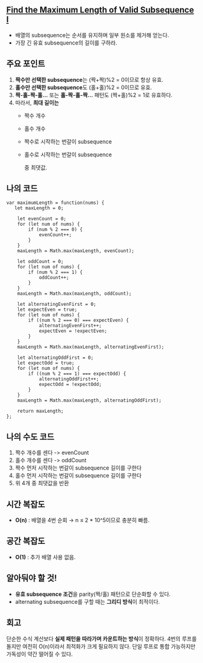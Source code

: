 ## [**Find the Maximum Length of Valid Subsequence I**](https://leetcode.com/problems/find-the-maximum-length-of-valid-subsequence-i/?envType=daily-question&envId=2025-07-16)

- 배열의 subsequence는 순서를 유지하며 일부 원소를 제거해 얻는다.
- 가장 긴 유효 subsequence의 길이를 구하라.

## 주요 포인트

1. **짝수만 선택한 subsequence**는 (짝+짝)%2 = 0이므로 항상 유효.
2. **홀수만 선택한 subsequence**도 (홀+홀)%2 = 0이므로 유효.
3. **짝-홀-짝-홀…** 또는 **홀-짝-홀-짝…** 패턴도 (짝+홀)%2 = 1로 유효하다.
4. 따라서, **최대 길이는**
    - 짝수 개수
    - 홀수 개수
    - 짝수로 시작하는 번갈이 subsequence
    - 홀수로 시작하는 번갈이 subsequence
        
        중 최댓값.
        

## 나의 코드

```tsx
var maximumLength = function(nums) {
   let maxLength = 0;
    
    let evenCount = 0;
    for (let num of nums) {
        if (num % 2 === 0) {
            evenCount++;
        }
    }
    maxLength = Math.max(maxLength, evenCount);
    
    let oddCount = 0;
    for (let num of nums) {
        if (num % 2 === 1) {
            oddCount++;
        }
    }
    maxLength = Math.max(maxLength, oddCount);
    
    let alternatingEvenFirst = 0;
    let expectEven = true;
    for (let num of nums) {
        if ((num % 2 === 0) === expectEven) {
            alternatingEvenFirst++;
            expectEven = !expectEven;
        }
    }
    maxLength = Math.max(maxLength, alternatingEvenFirst);
    
    let alternatingOddFirst = 0;
    let expectOdd = true;
    for (let num of nums) {
        if ((num % 2 === 1) === expectOdd) {
            alternatingOddFirst++;
            expectOdd = !expectOdd;
        }
    }
    maxLength = Math.max(maxLength, alternatingOddFirst);
    
    return maxLength;
};
```

## 나의 수도 코드

1. 짝수 개수를 센다 -> evenCount
2. 홀수 개수를 센다 -> oddCount
3. 짝수 먼저 시작하는 번갈이 subsequence 길이를 구한다
4. 홀수 먼저 시작하는 번갈이 subsequence 길이를 구한다
5. 위 4개 중 최댓값을 반환

## **시간 복잡도**

- **O(n)** : 배열을 4번 순회 → n ≤ 2 * 10^5이므로 충분히 빠름.

## **공간 복잡도**

- **O(1)** : 추가 배열 사용 없음.

## 알아둬야 할 것!

- **유효 subsequence 조건**을 parity(짝/홀) 패턴으로 단순화할 수 있다.
- alternating subsequence를 구할 때는 **그리디 방식**이 최적이다.

## 회고

단순한 수식 계산보다 **실제 패턴을 따라가며 카운트하는 방식**이 정확하다. 
4번의 루프를 돌지만 여전히 O(n)이라서 최적화가 크게 필요하지 않다.
단일 루프로 통합 가능하지만 가독성이 약간 떨어질 수 있다.
